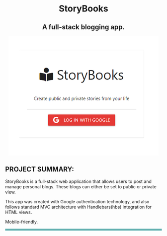 <h1 align="center">StoryBooks</h1>
<h2 align="center">A full-stack blogging app.</h2>
<p align="center">
  <a href="http://ec-storybooks-app.herokuapp.com/" target="_blank">
    <img src="https://github.com/ec-coding/StoryBooks-App/blob/main/StoryBooks%20Banner.png">
  </a>
</p>


<h2>PROJECT SUMMARY:</h2>
<table bordercolor="#66b2b2">
<tr>
    
StoryBooks is a full-stack web application that allows users to post and manage personal blogs. These blogs can either be set to public or private view.

This app was created with Google authentication technology, and also follows standard MVC architecture with Handlebars(hbs) integration for HTML views.

Mobile-friendly.

</tr>
</table>

